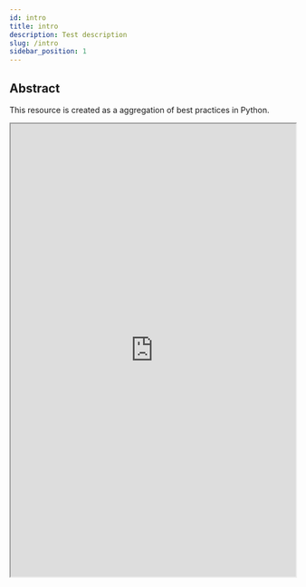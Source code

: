 ```yaml
---
id: intro
title: intro
description: Test description
slug: /intro
sidebar_position: 1
---
```


## Abstract

This resource is created as a aggregation of best practices in Python.

<div className="godbolt-container">
  <iframe
    width="100%"
    height="800"
    src="https://godbolt.org/e#g:!((g:!((g:!((h:codeEditor,i:(filename:'1',fontScale:12,fontUsePx:'0',j:1,lang:python,selection:(endColumn:1,endLineNumber:17,positionColumn:1,positionLineNumber:17,selectionStartColumn:1,selectionStartLineNumber:17,startColumn:1,startLineNumber:17),source:'w,+h,+max_iter+%3D+80,+24,+100%0Achars+%3D+%22+.:-%3D%2B*%23%25@%22%0A%0Afor+y+in+range(h):%0A++++imag+%3D+1.0+-+2.0+*+y+/+h%0A++++row+%3D+%5B%5D%0A++++for+x+in+range(w):%0A++++++++real+%3D+3.5+*+x+/+w+-+2.5%0A++++++++c+%3D+complex(real,+imag)%0A++++++++z+%3D+c%0A++++++++i+%3D+0%0A++++++++while+abs(z)+%3C%3D+2.0+and+i+%3C+max_iter:%0A++++++++++++z+%3D+z+*+z+%2B+c%0A++++++++++++i+%2B%3D+1%0A++++++++row.append(!'+!'+if+i+%3D%3D+max_iter+else+chars%5Bi+%25+len(chars)%5D)%0A++++print(!'!'.join(row))%0A'),l:'5',n:'0',o:'Python+source+%231',t:'0')),k:100,l:'4',m:50,n:'0',o:'',s:0,t:'0'),(g:!((h:executor,i:(argsPanelShown:'1',compilationPanelShown:'0',compiler:python313,compilerName:'',compilerOutShown:'0',execArgs:'',execStdin:'',fontScale:12,fontUsePx:'0',j:1,lang:python,libs:!(),options:'',overrides:!(),runtimeTools:!(),source:1,stdinPanelShown:'1',wrap:'1'),l:'5',n:'0',o:'Executor+Python+3.13+(Python,+Editor+%231)',t:'0')),header:(),l:'4',m:50,n:'0',o:'',s:0,t:'0')),l:'3',n:'0',o:'',t:'0')),version:4"
    title="Compiler Explorer"
    sandbox="allow-scripts allow-same-origin"
    loading="lazy"
  ></iframe>
</div>
